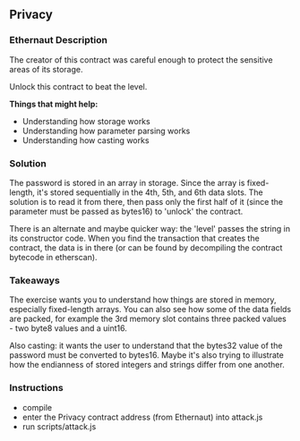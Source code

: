 ## Privacy

### Ethernaut Description
The creator of this contract was careful enough to protect the sensitive areas of its storage.

Unlock this contract to beat the level.

**Things that might help:**
- Understanding how storage works
- Understanding how parameter parsing works
- Understanding how casting works

### Solution 
The password is stored in an array in storage. Since the array is fixed-length, it's stored sequentially in the 4th, 5th, and 6th data slots. The solution is to read it from there, then pass only the first half of it (since the parameter must be passed as bytes16) to 'unlock' the contract. 

There is an alternate and maybe quicker way: the 'level' passes the string in its constructor code. When you find the transaction that creates the contract, the data is in there (or can be found by decompiling the contract bytecode in etherscan). 

### Takeaways
The exercise wants you to understand how things are stored in memory, especially fixed-length arrays. You can also see how some of the data fields are packed, for example the 3rd memory slot contains three packed values - two byte8 values and a uint16.

Also casting: it wants the user to understand that the bytes32 value of the password must be converted to bytes16. Maybe it's also trying to illustrate how the endianness of stored integers and strings differ from one another. 

### Instructions
- compile 
- enter the Privacy contract address (from Ethernaut) into attack.js
- run scripts/attack.js
